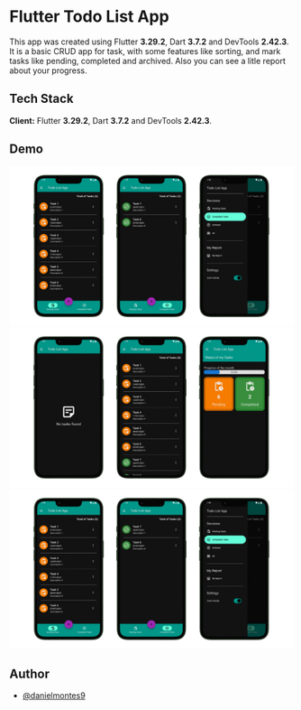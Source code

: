 # Flutter Todo List App

This app was created using Flutter **3.29.2**, Dart **3.7.2** and DevTools **2.42.3**.
It is a basic CRUD app for task, with some features like sorting, and mark tasks like pending, completed and archived. Also you can see a litle report about your progress.

## Tech Stack

**Client:** Flutter **3.29.2**, Dart **3.7.2** and DevTools **2.42.3**.

## Demo

![App Screenshot](assets/screenshots/1.png "App Screenshot 1")
![App Screenshot](assets/screenshots/2.png "App Screenshot 2")
![App Screenshot](assets/screenshots/1.png "App Screenshot 3")

## Author

- [@danielmontes9](https://github.com/danielmontes9)
